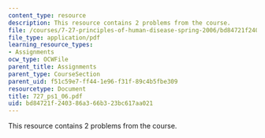 ```yaml
---
content_type: resource
description: This resource contains 2 problems from the course.
file: /courses/7-27-principles-of-human-disease-spring-2006/bd84721f240386a366b323bc617aa021_727_ps1_06.pdf
file_type: application/pdf
learning_resource_types:
- Assignments
ocw_type: OCWFile
parent_title: Assignments
parent_type: CourseSection
parent_uid: f51c59e7-ff44-1e96-f31f-89c4b5fbe309
resourcetype: Document
title: 727_ps1_06.pdf
uid: bd84721f-2403-86a3-66b3-23bc617aa021
---
```

This resource contains 2 problems from the course.


